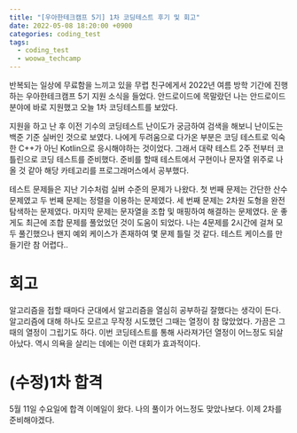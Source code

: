 ```yaml
---
title: "[우아한테크캠프 5기] 1차 코딩테스트 후기 및 회고"
date: 2022-05-08 18:20:00 +0900
categories: coding_test
tags:
  - coding_test
  - woowa_techcamp
---
```


반복되는 일상에 무료함을 느끼고 있을 무렵 친구에게서 2022년 여름 방학 기간에 진행하는 우아한테크캠프 5기 지원 소식을 들었다.
안드로이드에 목말랐던 나는 안드로이드 분야에 바로 지원했고 오늘 1차 코딩테스트를 보았다.

지원을 하고 난 후 이전 기수의 코딩테스트 난이도가 궁금하여 검색을 해보니 난이도는 백준 기준 실버인 것으로 보였다. 나에게 두려움으로 다가온 부분은 코딩 테스트로 익숙한 C++가 아닌 Kotlin으로 응시해야하는 것이었다. 그래서 대략 테스트 2주 전부터 코틀린으로 코딩 테스트를 준비했다. 준비를 할때 테스트에서 구현이나 문자열 위주로 나올 것 같아 해당 카테고리를 프로그래머스에서 공부했다.

테스트 문제들은 지난 기수처럼 실버 수준의 문제가 나왔다. 첫 번째 문제는 간단한 산수 문제였고 두 번째 문제는 정렬을 이용하는 문제였다. 세 번째 문제는 2차원 도형을 완전탐색하는 문제였다. 마지막 문제는 문자열을 조합 및 매핑하여 해결하는 문제였다. 운 좋게도 최근에 조합 문제를 풀었었던 것이 도움이 되었다. 나는 4문제를 2시간에 걸쳐 모두 풀긴했으나 왠지 예외 케이스가 존재하여 몇 문제 틀릴 것 같다. 테스트 케이스를 만들기란 참 어렵다..

# 회고

알고리즘을 접할 때마다 군대에서 알고리즘을 열심히 공부하길 잘했다는 생각이 든다. 알고리즘에 대해 하나도 모르고 무작정 시도했던 그때는 열정이 참 많았었다. 가끔은 그때의 열정이 그립기도 하다. 이번 코딩테스트를 통해 사라져가던 열정이 어느정도 되살아났다. 역시 의욕을 살리는 데에는 이런 대회가 효과적이다.

# (수정)1차 합격

5월 11일 수요일에 합격 이메일이 왔다. 나의 풀이가 어느정도 맞았나보다. 이제 2차를 준비해야겠다.
